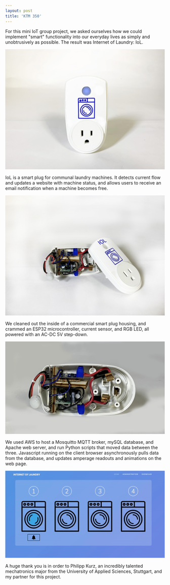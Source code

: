 ```yaml
---
layout: post
title: 'KTM 350'
---
```


For this mini IoT group project, we asked ourselves how we could implement "smart" functionality 
into our everyday lives as simply and unobtrusively as possible. The result was Internet of Laundry: IoL.

![hero!](media/IoL/Front.jpg)

IoL is a smart plug for communal laundry machines. It detects current flow and updates a website 
with machine status, and allows users to receive an email notification when a machine becomes free.

![hero2!](media/IoL/insidewithcover.jpg)

We cleaned out the inside of a commercial smart plug housing, and crammed an ESP32 microcontroller, current 
sensor, and RGB LED, all powered  with an AC-DC 5V step-down.

![insideshot](media/IoL/inside.jpg)

We used AWS to host a Mosquitto MQTT broker, mySQL database, and Apache web server, and run Python 
scripts that moved data between the three. Javascript running on the client browser asynchronously 
pulls data from the database, and updates amperage readouts and animations on the web page.

![insideshot](media/IoL/website.gif)

A huge thank you is in order to Philipp Kurz, an incredibly talented mechatronics major from 
the University of Applied Sciences, Stuttgart, and my partner for this project.